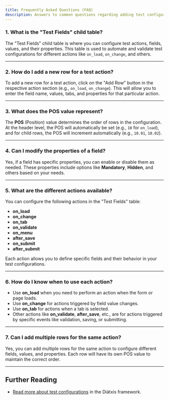 ```yaml
---
title: Frequently Asked Questions (FAQ)
description: Answers to common questions regarding adding test configurations in the "Test Fields" child table.
---
```


### 1. **What is the "Test Fields" child table?**
The "Test Fields" child table is where you can configure test actions, fields, values, and their properties. This table is used to automate and validate test configurations for different actions like `on_load`, `on_change`, and others.

---

### 2. **How do I add a new row for a test action?**
To add a new row for a test action, click on the "Add Row" button in the respective action section (e.g., `on_load`, `on_change`). This will allow you to enter the field name, values, tabs, and properties for that particular action.

---

### 3. **What does the POS value represent?**
The **POS** (Position) value determines the order of rows in the configuration. At the header level, the POS will automatically be set (e.g., `10` for `on_load`), and for child rows, the POS will increment automatically (e.g., `10.01`, `10.02`).

---

### 4. **Can I modify the properties of a field?**
Yes, if a field has specific properties, you can enable or disable them as needed. These properties include options like **Mandatory**, **Hidden**, and others based on your needs.

---

### 5. **What are the different actions available?**
You can configure the following actions in the "Test Fields" table:
- **on_load**
- **on_change**
- **on_tab**
- **on_validate**
- **on_menu**
- **after_save**
- **on_submit**
- **after_submit**

Each action allows you to define specific fields and their behavior in your test configurations.

---

### 6. **How do I know when to use each action?**
- Use **on_load** when you need to perform an action when the form or page loads.
- Use **on_change** for actions triggered by field value changes.
- Use **on_tab** for actions when a tab is selected.
- Other actions like **on_validate**, **after_save**, etc., are for actions triggered by specific events like validation, saving, or submitting.

---

### 7. **Can I add multiple rows for the same action?**
Yes, you can add multiple rows for the same action to configure different fields, values, and properties. Each row will have its own POS value to maintain the correct order.

---

## Further Reading

- [Read more about test configurations](https://diataxis.fr/how-to-guides/) in the Diátxis framework.
